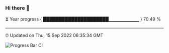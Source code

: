 ### Hi there 👋

⏳ Year progress { █████████████████████▁▁▁▁▁▁▁▁▁ } 70.49 %

---

⏰ Updated on Thu, 15 Sep 2022 06:35:34 GMT

![Progress Bar CI](https://github.com/Shyam-Makwana/GitHub-Actions-Demo/workflows/Progress%20Bar%20CI/badge.svg)
